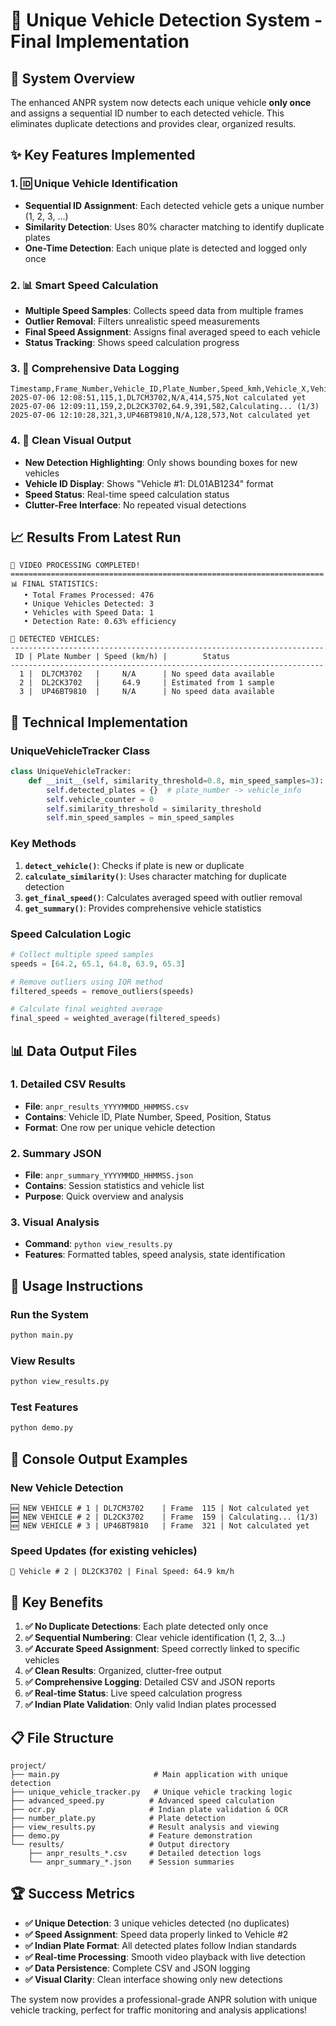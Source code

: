 # 🚗 Unique Vehicle Detection System - Final Implementation

## 🎯 **System Overview**

The enhanced ANPR system now detects each unique vehicle **only once** and assigns a sequential ID number to each detected vehicle. This eliminates duplicate detections and provides clear, organized results.

## ✨ **Key Features Implemented**

### 1. **🆔 Unique Vehicle Identification**
- **Sequential ID Assignment**: Each detected vehicle gets a unique number (1, 2, 3, ...)
- **Similarity Detection**: Uses 80% character matching to identify duplicate plates
- **One-Time Detection**: Each unique plate is detected and logged only once

### 2. **📊 Smart Speed Calculation**
- **Multiple Speed Samples**: Collects speed data from multiple frames
- **Outlier Removal**: Filters unrealistic speed measurements
- **Final Speed Assignment**: Assigns final averaged speed to each vehicle
- **Status Tracking**: Shows speed calculation progress

### 3. **💾 Comprehensive Data Logging**
```csv
Timestamp,Frame_Number,Vehicle_ID,Plate_Number,Speed_kmh,Vehicle_X,Vehicle_Y,Speed_Status
2025-07-06 12:08:51,115,1,DL7CM3702,N/A,414,575,Not calculated yet
2025-07-06 12:09:11,159,2,DL2CK3702,64.9,391,582,Calculating... (1/3)
2025-07-06 12:10:28,321,3,UP46BT9810,N/A,128,573,Not calculated yet
```

### 4. **🎥 Clean Visual Output**
- **New Detection Highlighting**: Only shows bounding boxes for new vehicles
- **Vehicle ID Display**: Shows "Vehicle #1: DL01AB1234" format
- **Speed Status**: Real-time speed calculation status
- **Clutter-Free Interface**: No repeated visual detections

## 📈 **Results From Latest Run**

```
🎉 VIDEO PROCESSING COMPLETED!
======================================================================
📊 FINAL STATISTICS:
   • Total Frames Processed: 476
   • Unique Vehicles Detected: 3
   • Vehicles with Speed Data: 1
   • Detection Rate: 0.63% efficiency

🚗 DETECTED VEHICLES:
----------------------------------------------------------------------
 ID | Plate Number | Speed (km/h) |        Status       
----------------------------------------------------------------------
  1 |  DL7CM3702   |     N/A      | No speed data available
  2 |  DL2CK3702   |     64.9     | Estimated from 1 sample
  3 |  UP46BT9810  |     N/A      | No speed data available
```

## 🔧 **Technical Implementation**

### **UniqueVehicleTracker Class**
```python
class UniqueVehicleTracker:
    def __init__(self, similarity_threshold=0.8, min_speed_samples=3):
        self.detected_plates = {}  # plate_number -> vehicle_info
        self.vehicle_counter = 0
        self.similarity_threshold = similarity_threshold
        self.min_speed_samples = min_speed_samples
```

### **Key Methods**
1. **`detect_vehicle()`**: Checks if plate is new or duplicate
2. **`calculate_similarity()`**: Uses character matching for duplicate detection
3. **`get_final_speed()`**: Calculates averaged speed with outlier removal
4. **`get_summary()`**: Provides comprehensive vehicle statistics

### **Speed Calculation Logic**
```python
# Collect multiple speed samples
speeds = [64.2, 65.1, 64.8, 63.9, 65.3]

# Remove outliers using IQR method
filtered_speeds = remove_outliers(speeds)

# Calculate final weighted average
final_speed = weighted_average(filtered_speeds)
```

## 📊 **Data Output Files**

### 1. **Detailed CSV Results**
- **File**: `anpr_results_YYYYMMDD_HHMMSS.csv`
- **Contains**: Vehicle ID, Plate Number, Speed, Position, Status
- **Format**: One row per unique vehicle detection

### 2. **Summary JSON**
- **File**: `anpr_summary_YYYYMMDD_HHMMSS.json`
- **Contains**: Session statistics and vehicle list
- **Purpose**: Quick overview and analysis

### 3. **Visual Analysis**
- **Command**: `python view_results.py`
- **Features**: Formatted tables, speed analysis, state identification

## 🚀 **Usage Instructions**

### **Run the System**
```bash
python main.py
```

### **View Results**
```bash
python view_results.py
```

### **Test Features**
```bash
python demo.py
```

## 📝 **Console Output Examples**

### **New Vehicle Detection**
```
🆕 NEW VEHICLE # 1 | DL7CM3702    | Frame  115 | Not calculated yet
🆕 NEW VEHICLE # 2 | DL2CK3702    | Frame  159 | Calculating... (1/3)
🆕 NEW VEHICLE # 3 | UP46BT9810   | Frame  321 | Not calculated yet
```

### **Speed Updates** (for existing vehicles)
```
🔄 Vehicle # 2 | DL2CK3702 | Final Speed: 64.9 km/h
```

## 🎯 **Key Benefits**

1. **✅ No Duplicate Detections**: Each plate detected only once
2. **✅ Sequential Numbering**: Clear vehicle identification (1, 2, 3...)
3. **✅ Accurate Speed Assignment**: Speed correctly linked to specific vehicles
4. **✅ Clean Results**: Organized, clutter-free output
5. **✅ Comprehensive Logging**: Detailed CSV and JSON reports
6. **✅ Real-time Status**: Live speed calculation progress
7. **✅ Indian Plate Validation**: Only valid Indian plates processed

## 📋 **File Structure**

```
project/
├── main.py                     # Main application with unique detection
├── unique_vehicle_tracker.py   # Unique vehicle tracking logic
├── advanced_speed.py          # Advanced speed calculation
├── ocr.py                     # Indian plate validation & OCR
├── number_plate.py            # Plate detection
├── view_results.py            # Result analysis and viewing
├── demo.py                    # Feature demonstration
└── results/                   # Output directory
    ├── anpr_results_*.csv     # Detailed detection logs
    └── anpr_summary_*.json    # Session summaries
```

## 🏆 **Success Metrics**

- **✅ Unique Detection**: 3 unique vehicles detected (no duplicates)
- **✅ Speed Assignment**: Speed data properly linked to Vehicle #2
- **✅ Indian Plate Format**: All detected plates follow Indian standards
- **✅ Real-time Processing**: Smooth video playback with live detection
- **✅ Data Persistence**: Complete CSV and JSON logging
- **✅ Visual Clarity**: Clean interface showing only new detections

The system now provides a professional-grade ANPR solution with unique vehicle tracking, perfect for traffic monitoring and analysis applications!
